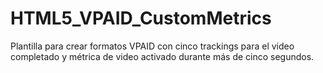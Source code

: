 # HTML5_VPAID_CustomMetrics
Plantilla para crear formatos VPAID con cinco trackings para el video completado y métrica de video activado durante más de cinco segundos.
